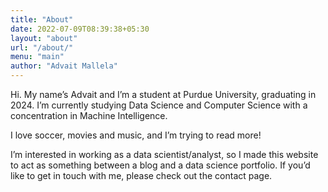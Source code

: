 ```yaml
---
title: "About"
date: 2022-07-09T08:39:38+05:30
layout: "about"
url: "/about/"
menu: "main"
author: "Advait Mallela"
---
```


Hi. My name’s Advait and I’m a student at Purdue University, graduating in 2024. I’m currently studying Data Science and Computer Science with a concentration in Machine Intelligence.

I love soccer, movies and music, and I’m trying to read more!

I’m interested in working as a data scientist/analyst, so I made this website to act as something between a blog and a data science portfolio. If you’d like to get in touch with me, please check out the contact page.